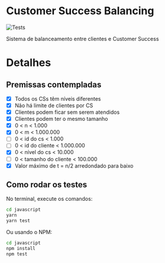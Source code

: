 # Customer Success Balancing

![Tests](https://github.com/hugofabricio/cs-balancing/actions/workflows/build.yml/badge.svg)

Sistema de balanceamento entre clientes e Customer Success

# Detalhes

## Premissas contempladas

- [x] Todos os CSs têm níveis diferentes
- [x] Não há limite de clientes por CS
- [x] Clientes podem ficar sem serem atendidos
- [x] Clientes podem ter o mesmo tamanho
- [x] 0 < n < 1.000
- [x] 0 < m < 1.000.000
- [ ] 0 < id do cs < 1.000
- [ ] 0 < id do cliente < 1.000.000
- [x] 0 < nível do cs < 10.000
- [ ] 0 < tamanho do cliente < 100.000
- [x] Valor máximo de t = n/2 arredondado para baixo

## Como rodar os testes

No terminal, execute os comandos:

```bash
cd javascript
yarn
yarn test
```

Ou usando o NPM:

```bash
cd javascript
npm install
npm test
```

